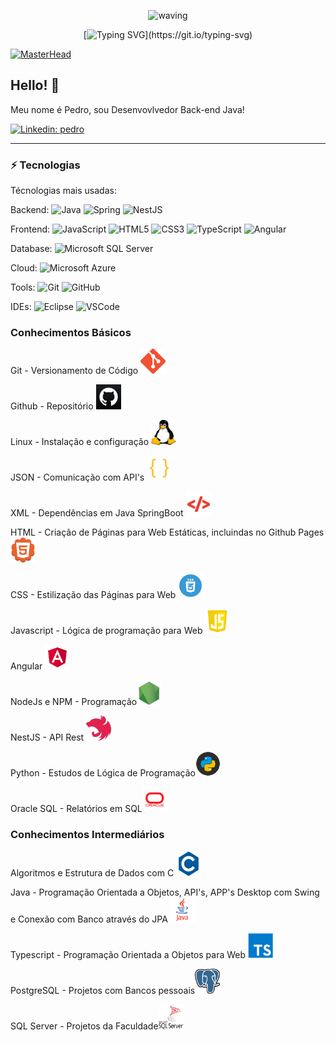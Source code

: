<div align="center" > 

![waving](https://capsule-render.vercel.app/api?type=waving&height=90&color=gradient)
 
[![Typing SVG](https://readme-typing-svg.herokuapp.com?font=Mouse+Memoirs&size=65&pause=500&color=0711FF&vCenter=true&width=600&height=70&lines=👋OLÁ+VISITANTE!;😎EU+SOU+O+PEDRO!;💻UM+PROGRAMADOR...;🌝BACK-END!)](https://git.io/typing-svg)

</div>

[![MasterHead](./MIDIAS/MIDIA_1.gif)](https://github.com/VILHALVA?tab=repositories&q=+topic:CURSO)

## Hello! 👋

Meu nome é Pedro, sou Desenvovlvedor Back-end Java!

[![Linkedin: pedro](https://img.shields.io/badge/-Linkedin-blue?style=flat-square&logo=Linkedin&logoColor=white&link=https://www.linkedin.com/in/pedro-henrique-matos-b10712215/)](https://www.linkedin.com/in/pedro-henrique-matos-b10712215/)

____

### ⚡ Tecnologias

Técnologias mais usadas:

Backend: 
![Java](https://img.shields.io/badge/-Java-007396?style=flat-square&logo=java)
![Spring](https://img.shields.io/badge/-Spring-6DB33F?style=flat-square&logo=spring&logoColor=white)
![NestJS](https://img.shields.io/badge/-NestJS-E0234E?style=flat-square&logo=nestjs&logoColor=white)

Frontend:
![JavaScript](https://img.shields.io/badge/-JavaScript-black?style=flat-square&logo=javascript)
![HTML5](https://img.shields.io/badge/-HTML5-E34F26?style=flat-square&logo=html5&logoColor=white)
![CSS3](https://img.shields.io/badge/-CSS3-1572B6?style=flat-square&logo=css3)
![TypeScript](https://img.shields.io/badge/-TypeScript-007ACC?style=flat-square&logo=typescript&logoColor=white)
![Angular](https://img.shields.io/badge/-Angular-DD0031?style=flat-square&logo=angular)

Database:
![Microsoft SQL Server](https://img.shields.io/badge/-SQL%20Server-CC2927?style=flat-square&logo=microsoft-sql-server&logoColor=white)

Cloud:
![Microsoft Azure](https://img.shields.io/badge/Microsoft%20Azure-0089D6?style=flat-square&logo=microsoft-azure&logoColor=white)

Tools:
![Git](https://img.shields.io/badge/-Git-black?style=flat-square&logo=git)
![GitHub](https://img.shields.io/badge/-GitHub-181717?style=flat-square&logo=github)
<!-- ![Docker](https://img.shields.io/badge/-Docker-2496ED?style=flat-square&logo=docker&logoColor=white) -->

IDEs:
![Eclipse](https://img.shields.io/badge/-Eclipse-2C2255?style=flat-square&logo=eclipse&logoColor=white)
![VSCode](https://img.shields.io/badge/-VSCode-007ACC?style=flat-square&logo=visual-studio-code&logoColor=white)


### Conhecimentos Básicos
<p>Git - Versionamento de Código <img src="FOTOS/GIT.png" alt="GITHUB 01" width="40" height="40"></p>
<p>Github - Repositório <img src="FOTOS/GITHUB_02.png" alt="GITHUB 01" width="40" height="40"></p>
<p>Linux - Instalação e configuração <img src="FOTOS/LINUX_02.png" alt="GITHUB 01" width="40" height="40"></p>
<p>JSON - Comunicação com API's <img src="FOTOS/JSON.png" alt="GITHUB 01" width="40" height="40"></p>
<p>XML - Dependências em Java SpringBoot <img src="FOTOS/XML.png" alt="GITHUB 01" width="40" height="40"></p>
<p>HTML - Criação de Páginas para Web Estáticas, incluindas no Github Pages <img src="FOTOS/HTML.png" alt="GITHUB 01" width="40" height="40"></p>
<p>CSS - Estilização das Páginas para Web <img src="FOTOS/CSS.png" alt="GITHUB 01" width="40" height="40"></p>
<p>Javascript - Lógica de programação para Web <img src="FOTOS/JAVASCRIPT.png" alt="GITHUB 01" width="40" height="40"></p>
<p>Angular <img src="FOTOS/ANGULAR.png" alt="GITHUB 01" width="40" height="40"></p>
<p>NodeJs e NPM - Programação<img src="FOTOS/NODEJS.png" alt="GITHUB 01" width="40" height="40"></p>
<p>NestJS - API Rest <img src="FOTOS/NESTJS.png" alt="GITHUB 01" width="40" height="40"></p>
<p>Python - Estudos de Lógica de Programação<img src="FOTOS/PYTHON.png" alt="GITHUB 01" width="40" height="40"></p>
<p>Oracle SQL - Relatórios em SQL<img src="FOTOS/ORACLE.png" alt="GITHUB 01" width="40" height="40"></p>

### Conhecimentos Intermediários
<p>Algoritmos e Estrutura de Dados com C <img src="FOTOS/C.png" alt="GITHUB 01" width="40" height="40"></p>
<p>Java - Programação Orientada a Objetos, API's, APP's Desktop com Swing e Conexão com Banco através do JPA <img src="FOTOS/JAVA.png" alt="GITHUB 01" width="40" height="40"></p>
<p>Typescript - Programação Orientada a Objetos para Web <img src="FOTOS/TYPESCRIPT.png" alt="GITHUB 01" width="40" height="40"></p>
<p>PostgreSQL - Projetos com Bancos pessoais<img src="FOTOS/POSTGRESQL.png" alt="GITHUB 01" width="40" height="40"></p>
<p>SQL Server - Projetos da Faculdade<img src="FOTOS/SQLSERVER.png" alt="GITHUB 01" width="40" height="40"></p>
